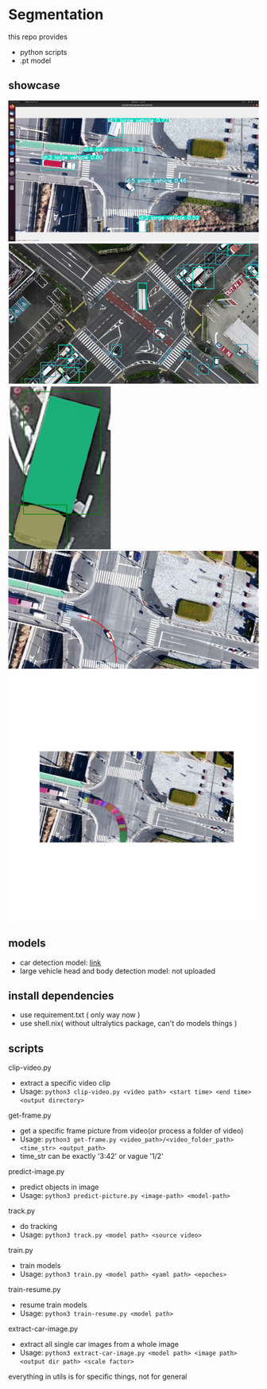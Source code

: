 # Segmentation

this repo provides
- python scripts
- .pt model

## showcase
![track](showcase/track.png)
![detect](showcase/detect.png)
![segmentation](showcase/segmentation.png)
![trajectory](showcase/trajectory.jpg)
![segment-trajectory](showcase/segment-trajectory.png)

## models
- car detection model: [link](https://drive.google.com/file/d/19w6EodGfI4N5umUrCnogOe-czuRiLX-g/view?usp=drive_link)
- large vehicle head and body detection model: not uploaded

## install dependencies
- use requirement.txt ( only way now )
- use shell.nix( without ultralytics package, can't do models things )

## scripts
clip-video.py
- extract a specific video clip
- Usage: `python3 clip-video.py <video path> <start time> <end time> <output directory>`

get-frame.py
- get a specific frame picture from video(or process a folder of video)
- Usage: `python3 get-frame.py <video_path>/<video_folder_path> <time_str> <output_path>`
- time_str can be exactly '3:42' or vague '1/2'

predict-image.py
- predict objects in image
- Usage: `python3 predict-picture.py <image-path> <model-path>`

track.py
- do tracking
- Usage: `python3 track.py <model path> <source video>`

train.py
- train models
- Usage: `python3 train.py <model path> <yaml path> <epoches>`

train-resume.py
- resume train models
- Usage: `python3 train-resume.py <model path>`

extract-car-image.py
- extract all single car images from a whole image
- Usage: `python3 extract-car-image.py <model path> <image path> <output dir path> <scale factor>`

everything in utils is for specific things, not for general

